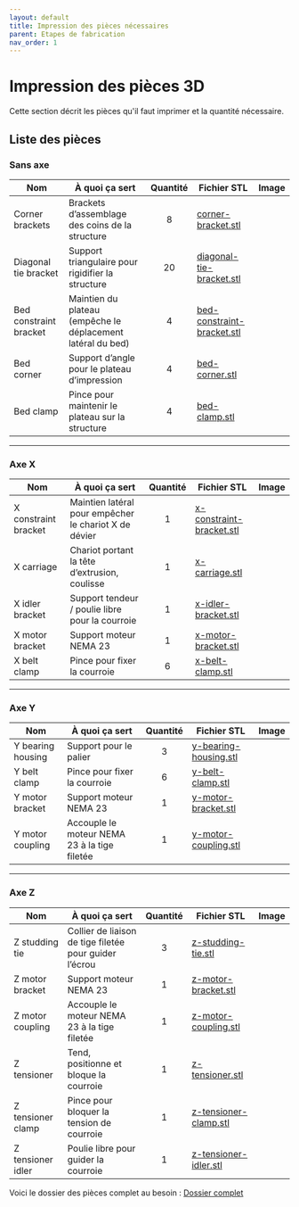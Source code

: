 ```yaml
---
layout: default
title: Impression des pièces nécessaires
parent: Etapes de fabrication
nav_order: 1
---
```


# Impression des pièces 3D

Cette section décrit les pièces qu'il faut imprimer et la quantité nécessaire.

## Liste des pièces

### Sans axe

| Nom                    | À quoi ça sert                                                    | Quantité | Fichier STL | Image |
|------------------------|--------------------------------------------------------------------|:--------:|-------------|-------|
| Corner brackets        | Brackets d’assemblage des coins de la structure                    |    8     |[corner-bracket.stl](piece_3d/corner-bracket.stl)             |       |
| Diagonal tie bracket   | Support triangulaire pour rigidifier la structure                  |   20     |[diagonal-tie-bracket.stl](piece_3d/diagonal-tie-bracket.stl)             |       |
| Bed constraint bracket | Maintien du plateau (empêche le déplacement latéral du bed)        |    4     |[bed-constraint-bracket.stl](piece_3d/bed-constraint-bracket.stl)             |       |
| Bed corner             | Support d’angle pour le plateau d’impression                       |    4     |[bed-corner.stl](piece_3d/bed-corner.stl)              |       |
| Bed clamp              | Pince pour maintenir le plateau sur la structure                   |    4     |[bed-clamp.stl](piece_3d/bed-clamp.stl)             |       |

---

### Axe X

| Nom                  | À quoi ça sert                                                           | Quantité | Fichier STL | Image |
|----------------------|---------------------------------------------------------------------------|:--------:|-------------|-------|
| X constraint bracket | Maintien latéral pour empêcher le chariot X de dévier                     |    1     |[x-constraint-bracket.stl](piece_3d/x-constraint-bracket.stl)             |       |
| X carriage           | Chariot portant la tête d’extrusion, coulisse                             |    1     |[x-carriage.stl](piece_3d/x-carriage.stl)             |       |
| X idler bracket      | Support tendeur / poulie libre pour la courroie                           |    1     |[x-idler-bracket.stl](piece_3d/x-idler-bracket.stl)             |       |
| X motor bracket      | Support moteur NEMA 23                                                    |    1     |[x-motor-bracket.stl](piece_3d/x-motor-bracket.stl)             |       |
| X belt clamp         | Pince pour fixer la courroie                                              |    6     |[x-belt-clamp.stl](piece_3d/x-belt-clamp.stl)             |       |

---

### Axe Y

| Nom                 | À quoi ça sert                                                         | Quantité | Fichier STL | Image |
|---------------------|-------------------------------------------------------------------------|:--------:|-------------|-------|
| Y bearing housing   | Support pour le palier                                                  |    3     |[y-bearing-housing.stl](piece_3d/y-bearing-housing.stl)             |       |
| Y belt clamp        | Pince pour fixer la courroie                                            |    6     |[y-belt-clamp.stl](piece_3d/y-belt-clamp.stl)             |       |
| Y motor bracket     | Support moteur NEMA 23                                                  |    1     |[y-motor-bracket.stl](piece_3d/y-motor-bracket.stl)             |       |
| Y motor coupling    | Accouple le moteur NEMA 23 à la tige filetée                            |    1     |[y-motor-coupling.stl](piece_3d/y-motor-coupling.stl)             |       |

---

### Axe Z

| Nom                  | À quoi ça sert                                                              | Quantité | Fichier STL | Image |
|----------------------|------------------------------------------------------------------------------|:--------:|-------------|-------|
| Z studding tie       | Collier de liaison de tige filetée pour guider l’écrou                       |    3     |[z-studding-tie.stl](piece_3d/z-studding-tie.stl)             |       |
| Z motor bracket      | Support moteur NEMA 23                                                       |    1     |[z-motor-bracket.stl](piece_3d/z-motor-bracket.stl)             |       |
| Z motor coupling     | Accouple le moteur NEMA 23 à la tige filetée                                 |    1     |[z-motor-coupling.stl](piece_3d/z-motor-coupling.stl)             |       |
| Z tensioner          | Tend, positionne et bloque la courroie                                       |    1     |[z-tensioner.stl](piece_3d/z-tensioner.stl)             |       |
| Z tensioner clamp    | Pince pour bloquer la tension de courroie                                    |    1     |[z-tensioner-clamp.stl](piece_3d/z-tensioner-clamp.stl)             |       |
| Z tensioner idler    | Poulie libre pour guider la courroie                                         |    1     |[z-tensioner-idler.stl](piece_3d/z-tensioner-idler.stl)             |       |

Voici le dossier des pièces complet au besoin : [Dossier complet](piece_3d/Reprap-cartesian-bot-1.0.5.zip)

